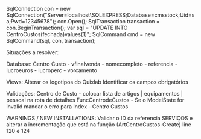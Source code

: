 ﻿SqlConnection con = new SqlConnection("Server=localhost\\SQLEXPRESS;Database=cmsstock;Uid=sa;Pwd=12345678");
con.Open();
SqlTransaction transaction = con.BeginTransaction();
var sql = "UPDATE INTO CentroCustos(fechada)values(1)";
SqlCommand cmd = new SqlCommand(sql, con, transaction);


Situações a resolver:

Database:
Centro Custo	- vfinalvenda
				- nomecompleto
				- referencia 
				- lucroeuros
				- lucroperc
				- vorcamento

Views:
Alterar os logotipos do Quixlab
Identificar os campos obrigatórios

Validações:
Centro de Custo - colocar lista de artigos | equipamentos | pessoal na rota de detalhes
FuncCentrodeCustos - Se o ModelState for invalid mandar o erro para Index - Centro Custos


WARNINGS / NEW INSTALLATIONS:
Validar o ID da referencia SERVIÇOS e alterar a incrementação que está na função (ArtCentroCustos-Create) line 120 e 124